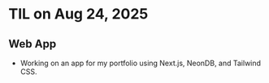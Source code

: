 # TIL on Aug 24, 2025
## Web App
- Working on an app for my portfolio using Next.js, NeonDB, and Tailwind CSS.